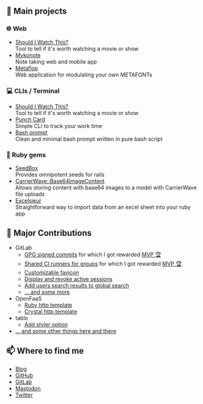 ## 📝 Main projects

### 🌐 Web

- [Should I Watch This?](https://github.com/koffeinfrei/should-i-watch-this)    
  Tool to tell if it's worth watching a movie or show
- [Mykonote](https://github.com/koffeinfrei/mykonote)    
  Note taking web and mobile app
- [Metaflop](https://github.com/metaflop/metaflop-www)    
  Web application for modulating your own METAFONTs

### 💻 CLIs / Terminal

- [Should I Watch This?](https://github.com/koffeinfrei/should-i-watch-this)    
  Tool to tell if it's worth watching a movie or show
- [Punch Card](https://github.com/koffeinfrei/punch-card)    
  Simple CLI to track your work time
- [Bash prompt](https://github.com/koffeinfrei/bash-prompt)    
  Clean and minimal bash prompt written in pure bash script

### 💎 Ruby gems

- [SeedBox](https://github.com/panter/seed_box)    
  Provides omnipotent seeds for rails
- [CarrierWave::Base64ImageContent](https://github.com/panter/carrierwave-base64_image_content)    
  Allows storing content with base64 images to a model with CarrierWave file uploads
- [Excelsieur](https://git.panter.ch/open-source/excelsieur)    
  Straightforward way to import data from an excel sheet into your ruby app

## 🤝 Major Contributions

- GitLab
  - [GPG signed commits](https://gitlab.com/gitlab-org/gitlab-foss/-/merge_requests/9546) for which I got rewarded [MVP 🏆](https://about.gitlab.com/releases/2017/08/22/gitlab-9-5-released/#mvp)
  - [Shared CI runners for groups](https://gitlab.com/gitlab-org/gitlab-foss/-/merge_requests/9646)  for which I got rewarded [MVP 🏆](https://about.gitlab.com/releases/2018/05/22/gitlab-10-8-released/#mvp)
  - [Customizable favicon](https://gitlab.com/gitlab-org/gitlab-foss/-/merge_requests/14497)
  - [Display and revoke active sessions](https://gitlab.com/gitlab-org/gitlab-foss/-/merge_requests/17867)
  - [Add users search results to global search](https://gitlab.com/gitlab-org/gitlab-foss/-/merge_requests/21197)
  - [... and some more](https://gitlab.com/gitlab-org/gitlab-foss/-/merge_requests?author_username=koffeinfrei&scope=all&state=merged)
- OpenFaaS
  - [Ruby http template](https://github.com/openfaas/ruby-http/pulls?q=is%3Apr+is%3Aclosed+author%3Akoffeinfrei)
  - [Crystal http template](https://github.com/koffeinfrei/crystal-http-template)
- tablo
  - [Add styler option](https://github.com/hutou/tablo/pull/3)
- [... and some other things here and there](https://github.com/koffeinfrei?tab=repositories&q=&type=fork&language=&sort=)

## 📫 Where to find me

- [Blog](https://www.koffeinfrei.org/)
- [GitHub](https://github.com/koffeinfrei)
- [GitLab](https://gitlab.com/koffeinfrei)
- <a rel="me" href="https://mastodon.social/@koffeinfrei">Mastodon</a>
- [Twitter](twitter.com/alexisreigel)


<!--


**koffeinfrei/koffeinfrei** is a ✨ _special_ ✨ repository because its `README.md` (this file) appears on your GitHub profile.


Here are some ideas to get you started:


- 🔭 I’m currently working on ...

- 🌱 I’m currently learning ...

- 👯 I’m looking to collaborate on ...

- 🤔 I’m looking for help with ...

- 💬 Ask me about ...

- 📫 How to reach me: ...

- 😄 Pronouns: ...

- ⚡ Fun fact: ...

-->
